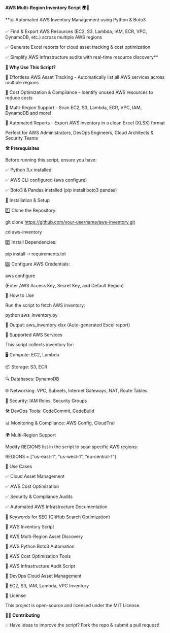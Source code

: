 **AWS Multi-Region Inventory Script 🌍🚀**

**📊 Automated AWS Inventory Management using Python & Boto3

✅ Find & Export AWS Resources (EC2, S3, Lambda, IAM, ECR, VPC, DynamoDB, etc.) across multiple AWS regions

✅ Generate Excel reports for cloud asset tracking & cost optimization

✅ Simplify AWS infrastructure audits with real-time resource discovery**



**🚀 Why Use This Script?**

🔹 Effortless AWS Asset Tracking - Automatically list all AWS services across multiple regions

🔹 Cost Optimization & Compliance - Identify unused AWS resources to reduce costs

🔹 Multi-Region Support - Scan EC2, S3, Lambda, ECR, VPC, IAM, DynamoDB and more!

🔹 Automated Reports - Export AWS inventory in a clean Excel (XLSX) format

Perfect for AWS Administrators, DevOps Engineers, Cloud Architects & Security Teams


**🛠 Prerequisites**

Before running this script, ensure you have:

✅ Python 3.x installed

✅ AWS CLI configured (aws configure)

✅ Boto3 & Pandas installed (pip install boto3 pandas)


🔧 Installation & Setup

1️⃣ Clone the Repository:

git clone https://github.com/your-username/aws-inventory.git

cd aws-inventory


2️⃣ Install Dependencies:

pip install -r requirements.txt


3️⃣ Configure AWS Credentials:

aws configure

(Enter AWS Access Key, Secret Key, and Default Region)



🎯 How to Use

Run the script to fetch AWS inventory:

python aws_inventory.py

📂 Output: aws_inventory.xlsx (Auto-generated Excel report)

📜 Supported AWS Services

This script collects inventory for:

🖥️ Compute: EC2, Lambda

📦 Storage: S3, ECR

🔍 Databases: DynamoDB

🌐 Networking: VPC, Subnets, Internet Gateways, NAT, Route Tables

🔐 Security: IAM Roles, Security Groups

🛠️ DevOps Tools: CodeCommit, CodeBuild

📊 Monitoring & Compliance: AWS Config, CloudTrail

🌍 Multi-Region Support

Modify REGIONS list in the script to scan specific AWS regions:

REGIONS = ["us-east-1", "us-west-1", "eu-central-1"]

🚀 Use Cases

✅ Cloud Asset Management

✅ AWS Cost Optimization

✅ Security & Compliance Audits

✅ Automated AWS Infrastructure Documentation


🎯 Keywords for SEO (GitHub Search Optimization)

🔹 AWS Inventory Script

🔹 AWS Multi-Region Asset Discovery

🔹 AWS Python Boto3 Automation

🔹 AWS Cost Optimization Tools

🔹 AWS Infrastructure Audit Script

🔹 DevOps Cloud Asset Management

🔹 EC2, S3, IAM, Lambda, VPC Inventory


📜 License

This project is open-source and licensed under the MIT License.


👨‍💻 **Contributing**

💡 Have ideas to improve the script? Fork the repo & submit a pull request!
